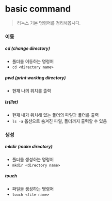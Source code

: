 # basic command

> 리눅스 기본 명령어를 정리해봅시다.

### 이동

##### cd (change directory)

* 폴더를 이동하는 명령어
* `cd <directory name>`

##### pwd (print working directory)

* 현재 나의 위치를 출력

##### ls(list)

* 현재 내가 위치해 있는 폴더의 파일과 폴더를 출력
* `ls -a` 옵션으로 숨겨진 파일, 폴더까지 출력할 수 있음

### 생성

##### mkdir (make directory)

* 폴더를 생성하는 명령어
* `mkdir <directory name>`

##### touch

* 파일을 생성하는 명령어
* `touch <file name>`


